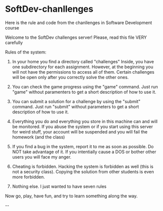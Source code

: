 # SoftDev-chanllenges
Here is the rule and code from the chanllenges in Software Development course 



Welcome to the SoftDev challenges server!
Please, read this file VERY carefully

Rules of the system:

1. In your home you find a directory called "challenges"
   Inside, you have one subdirectory for each assignment.
   However, at the beginning you will not have the permissions
   to access all of them. Certain challenges will be open only
   after you correctly solve the other ones.

2. You can check the game progress using the "game" command.
   Just run "game" without paramenters to get a short description
   of how to use it.

3. You can submit a solution for a challenge by using the
   "submit" command. Just run "submit" without parameters to
   get a short description of how to use it.

4. Everything you do and everything you store in this machine
   can and will be monitored. If you abuse the system or if you start
   using this server for weird stuff, your account
   will be suspended and you will fail the homework (and the class)

5. If you find a bug in the system, report it to me as soon as
   possible. Do NOT take advantage of it.
   If you intentially cause a DOS or bother other users you
   will face my anger.

6. Cheating is forbidden. Hacking the system is forbidden
   as well (this is not a security class).
   Copying the solution from other students is even more forbidden.

7. Nothing else. I just wanted to have seven rules

Now go, play, have fun, and try to learn something along the way.

--

